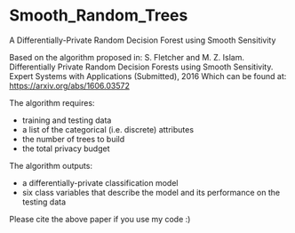 # Smooth_Random_Trees
A Differentially-Private Random Decision Forest using Smooth Sensitivity

Based on the algorithm proposed in:
S. Fletcher and M. Z. Islam. Differentially Private Random Decision Forests using Smooth Sensitivity. Expert Systems with Applications (Submitted), 2016
Which can be found at:
https://arxiv.org/abs/1606.03572 

The algorithm requires:
- training and testing data
- a list of the categorical (i.e. discrete) attributes
- the number of trees to build
- the total privacy budget 

The algorithm outputs:
- a differentially-private classification model
- six class variables that describe the model and its performance on the testing data

Please cite the above paper if you use my code :)
